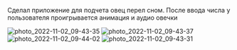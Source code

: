 Сделал приложение для подчета овец перел сном. После ввода числа у пользователя проигрывается анимация и аудио овечки


![photo_2022-11-02_09-43-35](https://user-images.githubusercontent.com/82571138/199418961-3dbbee38-c8cb-4e0b-9dfd-94daed3117c1.jpg)
![photo_2022-11-02_09-43-37](https://user-images.githubusercontent.com/82571138/199418963-025fb996-4c2a-4f08-8ac4-faf7ec8aef51.jpg)
![photo_2022-11-02_09-44-02](https://user-images.githubusercontent.com/82571138/199418966-f248b83c-a04c-48cb-b050-9257a78815cd.jpg)
![photo_2022-11-02_09-43-31](https://user-images.githubusercontent.com/82571138/199418967-0b110f07-a164-45aa-95e3-fc79f8670f20.jpg)
